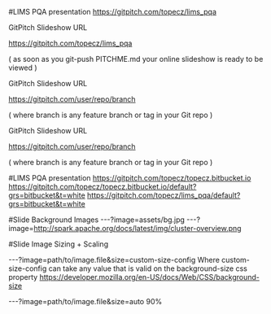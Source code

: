 #LIMS PQA presentation
https://gitpitch.com/topecz/lims_pqa

GitPitch Slideshow URL

https://gitpitch.com/topecz/lims_pqa


( as soon as you git-push PITCHME.md your online slideshow is ready to be viewed )

GitPitch Slideshow URL

https://gitpitch.com/user/repo/branch

( where branch is any feature branch or tag in your Git repo )

GitPitch Slideshow URL

https://gitpitch.com/user/repo/branch

( where branch is any feature branch or tag in your Git repo )


#LIMS PQA presentation
https://gitpitch.com/topecz/topecz.bitbucket.io
https://gitpitch.com/topecz/topecz.bitbucket.io/default?grs=bitbucket&t=white
https://gitpitch.com/topecz/lims_pqa/default?grs=bitbucket&t=white

#Slide Background Images
---?image=assets/bg.jpg
---?image=http://spark.apache.org/docs/latest/img/cluster-overview.png

#Slide Image Sizing + Scaling

---?image=path/to/image.file&size=custom-size-config
Where custom-size-config can take any value that is valid on the background-size css property https://developer.mozilla.org/en-US/docs/Web/CSS/background-size

---?image=path/to/image.file&size=auto 90%


